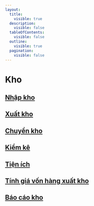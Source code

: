 ```yaml
---
layout:
  title:
    visible: true
  description:
    visible: false
  tableOfContents:
    visible: false
  outline:
    visible: true
  pagination:
    visible: false
---
```


# Kho

## [Nhập kho](nhap-kho/)

## [Xuất kho](xuat-kho/)

## [Chuyển kho](chuyen-kho/)

## [Kiểm kê](kiem-ke.md)

## [Tiện ích](tien-ich/)

## [Tính giá vốn hàng xuất kho](tinh-gia-von-hang-xuat-kho/)

## [Báo cáo kho](bao-cao-\_sb/)
